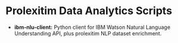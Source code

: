 # Prolexitim Data Analytics Scripts

- **ibm-nlu-client:** Python client for IBM Watson Natural Language Understanding API, plus prolexitim NLP dataset enrichment. 
